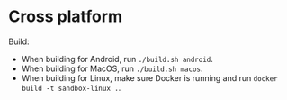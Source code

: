 # Cross platform

Build:
* When building for Android, run `./build.sh android`.
* When building for MacOS, run `./build.sh macos`.
* When building for Linux, make sure Docker is running and run `docker build -t sandbox-linux .`.
